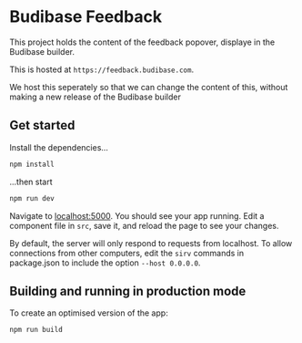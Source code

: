 # Budibase Feedback

This project holds the content of the feedback popover, displaye in the Budibase builder.

This is hosted at `https://feedback.budibase.com`. 

We host this seperately so that we can change the content of this, without making a new release of the Budibase builder


## Get started

Install the dependencies...

```bash
npm install
```

...then start

```bash
npm run dev
```

Navigate to [localhost:5000](http://localhost:5000). You should see your app running. Edit a component file in `src`, save it, and reload the page to see your changes.

By default, the server will only respond to requests from localhost. To allow connections from other computers, edit the `sirv` commands in package.json to include the option `--host 0.0.0.0`.


## Building and running in production mode

To create an optimised version of the app:

```bash
npm run build
```
